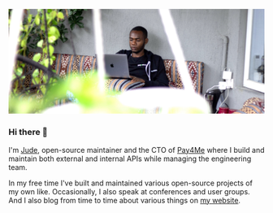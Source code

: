 ![](https://github.com/stephenjude/stephenjude/blob/master/cover_image.jpg)

### Hi there 👋

I'm [Jude](https://stephenjude.me), open-source maintainer and the CTO of [Pay4Me](https://pay4me.app/) where I build and maintain both external and internal APIs while managing the engineering team.

In my free time I've built and maintained various open-source projects of my own like. Occasionally, I also speak at conferences and user groups. And I also blog from time to time about various things on [my website](https://stephenjude.me).
